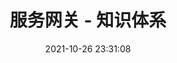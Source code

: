 ---
pageComponent: 
  name: Catalogue
  data: 
    path: 08.微服务/04.服务网关
    imgUrl: /img/catalogue/default.png
    description: 服务网关 - 目录页
title: 服务网关 - 知识体系
date: 2021-10-26 23:31:08
permalink: /service-gateway
sidebar: false
article: false
comment: false
editLink: false
---